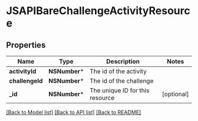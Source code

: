 # JSAPIBareChallengeActivityResource

## Properties
Name | Type | Description | Notes
------------ | ------------- | ------------- | -------------
**activityId** | **NSNumber*** | The id of the activity | 
**challengeId** | **NSNumber*** | The id of the challenge | 
**_id** | **NSNumber*** | The unique ID for this resource | [optional] 

[[Back to Model list]](../README.md#documentation-for-models) [[Back to API list]](../README.md#documentation-for-api-endpoints) [[Back to README]](../README.md)


